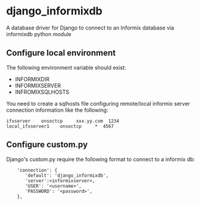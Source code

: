 # django_informixdb
A database driver for Django to connect to an Informix database via informixdb python module

## Configure local environment
The following environment variable should exist:
- INFORMIXDIR
- INFORMIXSERVER
- INFROMIXSQLHOSTS

You need to create a sqlhosts file configuring remote/local informix server connection information like the following:
```
ifxserver    onsoctcp     xxx.yy.com  1234
local_ifxserver1    onsoctcp     *  4567
```

## Configure custom.py
Django's custom.py require the following format to connect to a informix db:
```
    'connection': {
       'default': 'django_informixdb',
       'server':<informixserver>,
       'USER': '<username>',
       'PASSWORD': '<password>',
    },
```
